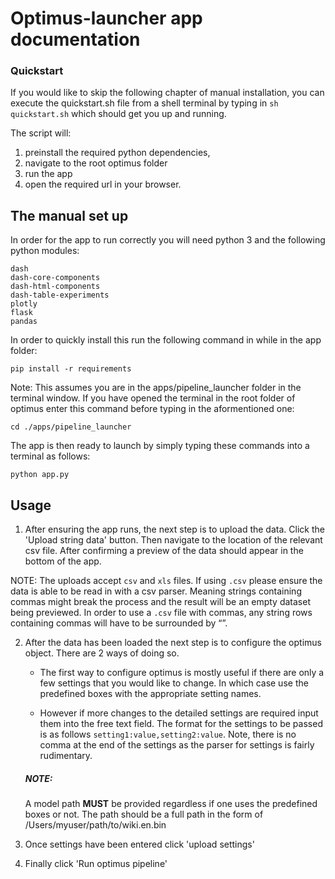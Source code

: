 # Optimus-launcher app documentation


### Quickstart
If you would like to skip the following chapter of manual installation, you can execute the quickstart.sh file from a shell terminal by typing in `sh quickstart.sh` which should get you up and running.

The script will:
  1. preinstall the required python dependencies,
  2. navigate to the root optimus folder
  3. run the app
  4. open the required url in your browser.

## The manual set up

In order for the app to run correctly you will need python 3 and the following python modules:
```
dash
dash-core-components
dash-html-components
dash-table-experiments
plotly
flask
pandas
```
In order to quickly install this run the following command in while in the app folder:
```
pip install -r requirements
```
Note: This assumes you are in the apps/pipeline_launcher folder in the terminal window.
If you have opened the terminal in the root folder of optimus enter this command before
typing in the aformentioned one:
```
cd ./apps/pipeline_launcher
```

The app is then ready to launch by simply typing these commands into a terminal as follows:
```
python app.py
```

## Usage

1. After ensuring the app runs, the next step is to upload the data.
Click the 'Upload string data' button. Then navigate to the location of the relevant csv file. After confirming a preview of the data should appear in the bottom of the app.

NOTE: The uploads accept `csv` and `xls` files. If using `.csv` please ensure
the data is able to be read in with a csv parser. Meaning strings containing
commas might break the process and the result will be an empty dataset being
previewed. In order to use a `.csv` file with commas, any string rows containing 
commas will have to be surrounded by “”. 

2. After the data has been loaded the next step is to configure the optimus object. There are 2 ways of doing so.
   * The first way to configure optimus is mostly useful if there are only a few settings that you would like to change. In which case use the predefined boxes with the appropriate setting names.

   * However if more changes to the detailed settings are required input them into the free text field. The format for the settings to be passed is as follows `setting1:value,setting2:value`. Note, there is no comma at the end of the settings as the parser for settings is fairly rudimentary.  


   ##### NOTE:
   A model path **MUST** be provided regardless if one uses the predefined boxes or not. The path should be a full path in the form of /Users/myuser/path/to/wiki.en.bin

3. Once settings have been entered click 'upload settings'
4. Finally click 'Run optimus pipeline'
